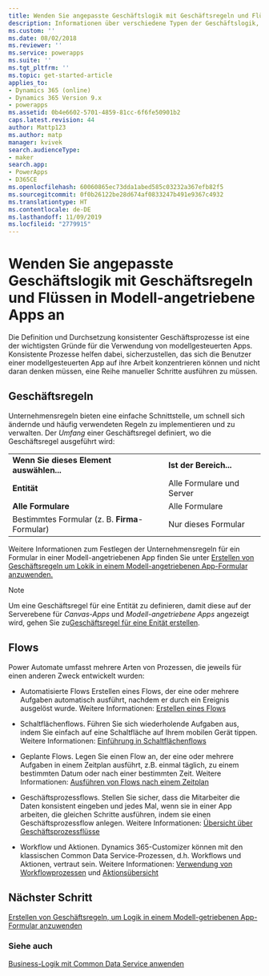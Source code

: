 ```yaml
---
title: Wenden Sie angepasste Geschäftslogik mit Geschäftsregeln und Flüssen in Modell-angetriebene Apps an | MicrosoftDocs
description: Informationen über verschiedene Typen der Geschäftslogik, die Sie in Ihrer App verwenden können
ms.custom: ''
ms.date: 08/02/2018
ms.reviewer: ''
ms.service: powerapps
ms.suite: ''
ms.tgt_pltfrm: ''
ms.topic: get-started-article
applies_to:
- Dynamics 365 (online)
- Dynamics 365 Version 9.x
- powerapps
ms.assetid: 0b4e6602-5701-4859-81cc-6f6fe50901b2
caps.latest.revision: 44
author: Mattp123
ms.author: matp
manager: kvivek
search.audienceType:
- maker
search.app:
- PowerApps
- D365CE
ms.openlocfilehash: 60060865ec73dda1abed585c03232a367efb82f5
ms.sourcegitcommit: 0f0b26122be28d674af0833247b491e9367c4932
ms.translationtype: HT
ms.contentlocale: de-DE
ms.lasthandoff: 11/09/2019
ms.locfileid: "2779915"
---
```

# <a name="apply-custom-business-logic-with-business-rules-and-flows-in-model-driven-apps"></a>Wenden Sie angepasste Geschäftslogik mit Geschäftsregeln und Flüssen in Modell-angetriebene Apps an

Die Definition und Durchsetzung konsistenter Geschäftsprozesse ist eine der wichtigsten Gründe für die Verwendung von modellgesteuerten Apps. Konsistente Prozesse helfen dabei, sicherzustellen, das sich die Benutzer einer modellgesteuerten App auf ihre Arbeit konzentrieren können und nicht daran denken müssen, eine Reihe manueller Schritte ausführen zu müssen. 

## <a name="business-rules"></a>Geschäftsregeln

Unternehmensregeln bieten eine einfache Schnittstelle, um schnell sich ändernde und häufig verwendeten Regeln zu implementieren und zu verwalten. Der *Umfang* einer Geschäftsregel definiert, wo die Geschäftsregel ausgeführt wird:

|||  
|-|-|  
|**Wenn Sie dieses Element auswählen...**|**Ist der Bereich...**|  
|**Entität**|Alle Formulare und Server|  
|**Alle Formulare**|Alle Formulare|  
|Bestimmtes Formular (z. B. **Firma**-Formular)|Nur dieses Formular| 

Weitere Informationen zum Festlegen der Unternehmensregeln für ein Formular in einer Modell-angetriebenen App finden Sie unter [Erstellen von Geschäftsregeln um Lokik in einem Modell-angetriebenen App-Formular anzuwenden.](create-business-rules-recommendations-apply-logic-form.md)

> [!NOTE]
> Um eine Geschäftsregel für eine Entität zu definieren, damit diese auf der Serverebene für *Canvas-Apps* und *Modell-angetriebene Apps* angezeigt wird, gehen Sie zu[Geschäftsregel für eine Enität erstellen](/powerapps/maker/common-data-service/data-platform-create-business-rule).

## <a name="flows"></a>Flows  
  
Power Automate umfasst mehrere Arten von Prozessen, die jeweils für einen anderen Zweck entwickelt wurden:  

-   Automatisierte Flows Erstellen eines Flows, der eine oder mehrere Aufgaben automatisch ausführt, nachdem er durch ein Ereignis ausgelöst wurde. Weitere Informationen: [Erstellen eines Flows](/flow/get-started-logic-flow)
    
-   Schaltflächenflows. Führen Sie sich wiederholende Aufgaben aus, indem Sie einfach auf eine Schaltfläche auf Ihrem mobilen Gerät tippen. Weitere Informationen: [Einführung in Schaltflächenflows](/flow/introduction-to-button-flows)
  
-   Geplante Flows. Legen Sie einen Flow an, der eine oder mehrere Aufgaben in einem Zeitplan ausführt, z.B. einmal täglich, zu einem bestimmten Datum oder nach einer bestimmten Zeit. Weitere Informationen: [Ausführen von Flows nach einem Zeitplan](/flow/run-scheduled-tasks)
  
-   Geschäftsprozessflows.  Stellen Sie sicher, dass die Mitarbeiter die Daten konsistent eingeben und jedes Mal, wenn sie in einer App arbeiten, die gleichen Schritte ausführen, indem sie einen Geschäftsprozessflow anlegen. Weitere Informationen: [Übersicht über Geschäftsprozessflüsse](/flow/business-process-flows-overview)

-   Workflow und Aktionen. Dynamics 365-Customizer können mit den klassischen Common Data Service-Prozessen, d.h. Workflows und Aktionen, vertraut sein. Weitere Informationen: [Verwendung von Workflowprozessen](/flow/workflow-processes) und [Aktionsübersicht](/flow/actions)
  
## <a name="next-step"></a>Nächster Schritt

[Erstellen von Geschäftsregeln, um Logik in einem Modell-getriebenen App-Formular anzuwenden](create-business-rules-recommendations-apply-logic-form.md)

### <a name="see-also"></a>Siehe auch

[Business-Logik mit Common Data Service anwenden](../common-data-service/cds-processes.md)
